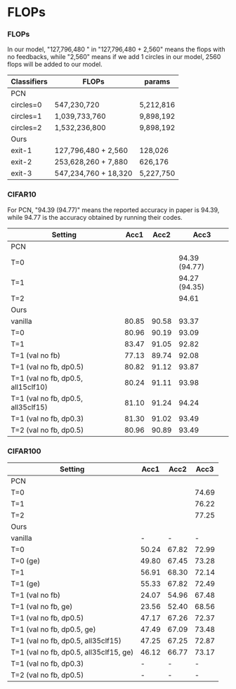 # FLOPs

### FLOPs

In our model, "127,796,480 " in "127,796,480 + 2,560" means the flops with no feedbacks, while "2,560" means if we add 1 circles in our model, 2560 flops will be added to our model.

| Classifiers | FLOPs                | params    |
| ----------- | -------------------- | --------- |
| PCN         |                      |           |
| circles=0   | 547,230,720          | 5,212,816 |
| circles=1   | 1,039,733,760        | 9,898,192 |
| circles=2   | 1,532,236,800        | 9,898,192 |
| Ours        |                      |           |
| exit-1      | 127,796,480 + 2,560  | 128,026   |
| exit-2      | 253,628,260 + 7,880  | 626,176   |
| exit-3      | 547,234,760 + 18,320 | 5,227,750 |



### CIFAR10

For PCN, "94.39 (94.77)" means the reported accuracy in paper is 94.39, while 94.77 is the accuracy obtained by running their codes.

| Setting                            | Acc1  | Acc2  | Acc3          |
| ---------------------------------- | ----- | ----- | ------------- |
| PCN                                |       |       |               |
| T=0                                |       |       | 94.39 (94.77) |
| T=1                                |       |       | 94.27 (94.35) |
| T=2                                |       |       | 94.61         |
| Ours                               |       |       |               |
| vanilla                            | 80.85 | 90.58 | 93.37         |
| T=0                                | 80.96 | 90.19 | 93.09         |
| T=1                                | 83.47 | 91.05 | 92.82         |
| T=1 (val no fb)                    | 77.13 | 89.74 | 92.08         |
| T=1 (val no fb, dp0.5)             | 80.82 | 91.12 | 93.87         |
| T=1 (val no fb, dp0.5, all15clf10) | 80.24 | 91.11 | 93.98         |
| T=1 (val no fb, dp0.5, all35clf15) | 81.10 | 91.24 | 94.24         |
| T=1 (val no fb, dp0.3)             | 81.30 | 91.02 | 93.49         |
| T=2 (val no fb, dp0.5)             | 80.96 | 90.89 | 93.49         |







### CIFAR100

| Setting                                | Acc1  | Acc2  | Acc3  |
| -------------------------------------- | ----- | ----- | ----- |
| PCN                                    |       |       |       |
| T=0                                    |       |       | 74.69 |
| T=1                                    |       |       | 76.22 |
| T=2                                    |       |       | 77.25 |
| Ours                                   |       |       |       |
| vanilla                                | -     | -     | -     |
| T=0                                    | 50.24 | 67.82 | 72.99 |
| T=0 (ge)                               | 49.80 | 67.45 | 73.28 |
| T=1                                    | 56.91 | 68.30 | 72.14 |
| T=1 (ge)                               | 55.33 | 67.82 | 72.49 |
| T=1 (val no fb)                        | 24.07 | 54.96 | 67.48 |
| T=1 (val no fb, ge)                    | 23.56 | 52.40 | 68.56 |
| T=1 (val no fb, dp0.5)                 | 47.17 | 67.26 | 72.37 |
| T=1 (val no fb, dp0.5, ge)             | 47.49 | 67.09 | 73.48 |
| T=1 (val no fb, dp0.5, all35clf15)     | 47.25 | 67.25 | 72.87 |
| T=1 (val no fb, dp0.5, all35clf15, ge) | 46.12 | 66.77 | 73.17 |
| T=1 (val no fb, dp0.3)                 | -     | -     | -     |
| T=2 (val no fb, dp0.5)                 | -     | -     | -     |

